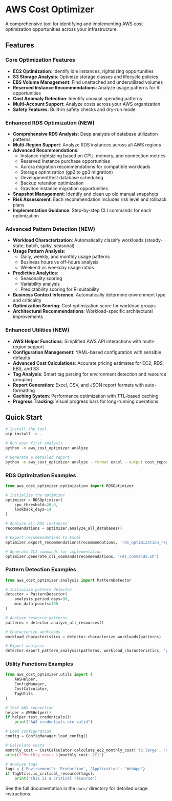 # AWS Cost Optimizer

A comprehensive tool for identifying and implementing AWS cost optimization opportunities across your infrastructure.

## Features

### Core Optimization Features
- **EC2 Optimization**: Identify idle instances, rightsizing opportunities
- **S3 Storage Analysis**: Optimize storage classes and lifecycle policies
- **EBS Volume Management**: Find unattached and underutilized volumes
- **Reserved Instance Recommendations**: Analyze usage patterns for RI opportunities
- **Cost Anomaly Detection**: Identify unusual spending patterns
- **Multi-Account Support**: Analyze costs across your AWS organization
- **Safety Features**: Built-in safety checks and dry-run mode

### Enhanced RDS Optimization (NEW)
- **Comprehensive RDS Analysis**: Deep analysis of database utilization patterns
- **Multi-Region Support**: Analyze RDS instances across all AWS regions
- **Advanced Recommendations**:
  - Instance rightsizing based on CPU, memory, and connection metrics
  - Reserved Instance purchase opportunities
  - Aurora migration recommendations for compatible workloads
  - Storage optimization (gp2 to gp3 migration)
  - Development/test database scheduling
  - Backup retention optimization
  - Graviton instance migration opportunities
- **Snapshot Management**: Identify and clean up old manual snapshots
- **Risk Assessment**: Each recommendation includes risk level and rollback plans
- **Implementation Guidance**: Step-by-step CLI commands for each optimization

### Advanced Pattern Detection (NEW)
- **Workload Characterization**: Automatically classify workloads (steady-state, batch, spiky, seasonal)
- **Usage Pattern Analysis**: 
  - Daily, weekly, and monthly usage patterns
  - Business hours vs off-hours analysis
  - Weekend vs weekday usage ratios
- **Predictive Analytics**:
  - Seasonality scoring
  - Variability analysis
  - Predictability scoring for RI suitability
- **Business Context Inference**: Automatically determine environment type and criticality
- **Optimization Scoring**: Cost optimization score for workload groups
- **Architectural Recommendations**: Workload-specific architectural improvements

### Enhanced Utilities (NEW)
- **AWS Helper Functions**: Simplified AWS API interactions with multi-region support
- **Configuration Management**: YAML-based configuration with sensible defaults
- **Advanced Cost Calculations**: Accurate pricing estimates for EC2, RDS, EBS, and S3
- **Tag Analysis**: Smart tag parsing for environment detection and resource grouping
- **Report Generation**: Excel, CSV, and JSON report formats with auto-formatting
- **Caching System**: Performance optimization with TTL-based caching
- **Progress Tracking**: Visual progress bars for long-running operations

## Quick Start

```bash
# Install the tool
pip install -e .

# Run your first analysis
python -m aws_cost_optimizer analyze

# Generate a detailed report
python -m aws_cost_optimizer analyze --format excel --output cost_report
```

### RDS Optimization Examples

```python
from aws_cost_optimizer.optimization import RDSOptimizer

# Initialize the optimizer
optimizer = RDSOptimizer(
    cpu_threshold=20.0,
    lookback_days=14
)

# Analyze all RDS instances
recommendations = optimizer.analyze_all_databases()

# Export recommendations to Excel
optimizer.export_recommendations(recommendations, 'rds_optimization_report.xlsx')

# Generate CLI commands for implementation
optimizer.generate_cli_commands(recommendations, 'rds_commands.sh')
```

### Pattern Detection Examples

```python
from aws_cost_optimizer.analysis import PatternDetector

# Initialize pattern detector
detector = PatternDetector(
    analysis_period_days=90,
    min_data_points=100
)

# Analyze resource patterns
patterns = detector.analyze_all_resources()

# Characterize workloads
workload_characteristics = detector.characterize_workloads(patterns)

# Export analysis
detector.export_pattern_analysis(patterns, workload_characteristics, 'pattern_analysis.xlsx')
```

### Utility Functions Examples

```python
from aws_cost_optimizer.utils import (
    AWSHelper,
    ConfigManager,
    CostCalculator,
    TagUtils
)

# Test AWS connection
helper = AWSHelper()
if helper.test_credentials():
    print("AWS credentials are valid")

# Load configuration
config = ConfigManager.load_config()

# Calculate costs
monthly_cost = CostCalculator.calculate_ec2_monthly_cost('t3.large', 'us-east-1')
print(f"Monthly cost: ${monthly_cost:.2f}")

# Analyze tags
tags = {'Environment': 'Production', 'Application': 'WebApp'}
if TagUtils.is_critical_resource(tags):
    print("This is a critical resource")
```

See the full documentation in the `docs/` directory for detailed usage instructions.